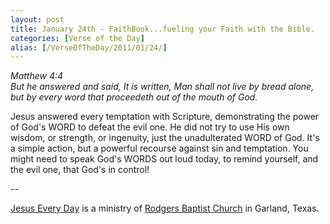 ```yaml
---
layout: post
title: January 24th - FaithBook...fueling your Faith with the Bible.
categories: [Verse of the Day]
alias: [/VerseOfTheDay/2011/01/24/]
---
```


_Matthew 4:4  
But he answered and said, It is written, Man shall not live by bread
alone, but by every word that proceedeth out of the mouth of God._

Jesus answered every temptation with Scripture, demonstrating the
power of God's WORD to defeat the evil one. He did not try to use His
own wisdom, or strength, or ingenuity, just the unadulterated WORD of
God. It's a simple action, but a powerful recourse against sin and
temptation. You might need to speak God's WORDS out loud today, to
remind yourself, and the evil one, that God's in control!

 --

<a href=http://jesuseveryday.net>Jesus Every Day</a> is a ministry of <a href=http://rodgersbaptist.net>Rodgers Baptist Church</a> in Garland, Texas.
